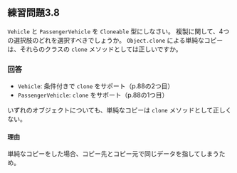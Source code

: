 ## 練習問題3.8

`Vehicle` と `PassengerVehicle` を `Cloneable` 型にしなさい。
複製に関して、4つの選択肢のどれを選択すべきでしょうか。
`Object.clone` による単純なコピーは、それらのクラスの `clone` メソッドとしては正しいですか。

### 回答

* `Vehicle`: 条件付きで `clone` をサポート（p.88の2つ目）
* `PassengerVehicle`:  `clone` をサポート（p.88の1つ目）

いずれのオブジェクトについても、単純なコピーは `clone` メソッドとして正しくない。

#### 理由

単純なコピーをした場合、コピー先とコピー元で同じデータを指してしまうため。
